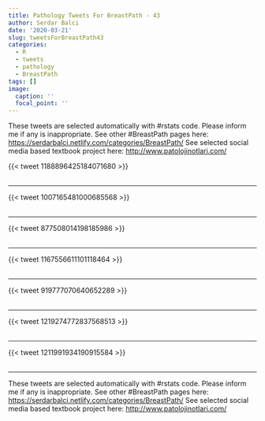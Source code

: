 ```yaml
---
title: Pathology Tweets For BreastPath - 43
author: Serdar Balci
date: '2020-03-21'
slug: tweetsForBreastPath43
categories:
  - R
  - tweets
  - pathology
  - BreastPath
tags: []
image:
  caption: ''
  focal_point: ''
---
```



These tweets are selected automatically with #rstats code. Please inform me if any is inappropriate.
See other #BreastPath pages here: https://serdarbalci.netlify.com/categories/BreastPath/ 
See selected social media based textbook project here: http://www.patolojinotlari.com/

{{< tweet 1188896425184071680 >}}
<br>
<br>
<hr>
{{< tweet 1007165481000685568 >}}
<br>
<br>
<hr>
{{< tweet 877508014198185986 >}}
<br>
<br>
<hr>
{{< tweet 1167556611101118464 >}}
<br>
<br>
<hr>
{{< tweet 919777070640652289 >}}
<br>
<br>
<hr>
{{< tweet 1219274772837568513 >}}
<br>
<br>
<hr>
{{< tweet 1211991934190915584 >}}
<br>
<br>
<hr>


These tweets are selected automatically with #rstats code. Please inform me if any is inappropriate.
See other #BreastPath pages here: https://serdarbalci.netlify.com/categories/BreastPath/ 
See selected social media based textbook project here: http://www.patolojinotlari.com/
